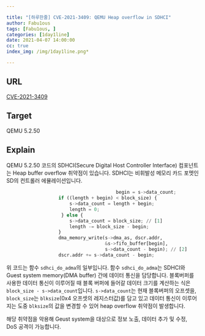 ```yaml
---

title: "[하루한줄] CVE-2021-3409: QEMU Heap overflow in SDHCI"
author: Fabu1ous
tags: [Fabu1ous, ]
categories: [1day1line]
date: 2021-04-07 14:00:00
cc: true
index_img: /img/1day1line.png*

---
```




## URL

[CVE-2021-3409](https://starlabs.sg/advisories/21-3409/)



## **Target**

QEMU 5.2.50



## **Explain**

QEMU 5.2.50 코드의 SDHCI(Secure Digital Host Controller Interface) 컴포넌트는 Heap buffer overflow 취약점이 있습니다. SDHCI는 비휘발성 메모리 카드 포멧인 SD의 컨트롤러 에뮬레이션입니다.

```python
										begin = s->data_count;
                   if ((length + begin) < block_size) {
                       s->data_count = length + begin;
                       length = 0;
                    } else {
                       s->data_count = block_size; // [1]
                       length -= block_size - begin;
                   }
                   dma_memory_write(s->dma_as, dscr.addr,
                                    &s->fifo_buffer[begin],
                                    s->data_count - begin); // [2]
                   dscr.addr += s->data_count - begin;
```

위 코드는 함수 `sdhci_do_adma`의 일부입니다. 함수 `sdhci_do_adma`는 SDHCI와 Guest system memory(DMA buffer) 간에 데이터 통신을 담당합니다. 블록버퍼를 사용한 데이터 통신이 이루어질 때 블록 버퍼에 들어갈 데이터 크기를 계산하는 식은 `block_size - s->data_count`입니다. `s->data_count`는 현재 블록버퍼의 오프셋을, `block_size`는 `blksize`(0x4 오프셋의 레지스터값)를 담고 있고 데이터 통신이 이루어지는 도중 `blksize`의 값을 변경할 수 있어 heap overflow 취약점이 발생합니다.

해당 취약점을 악용해 Geust system을 대상으로 정보 노출, 데이터 추가 및 수정, DoS 공격이 가능합니다.